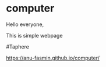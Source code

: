 # computer
Hello everyone,

This is simple webpage

#Taphere

https://anu-fasmin.github.io/computer/ 
